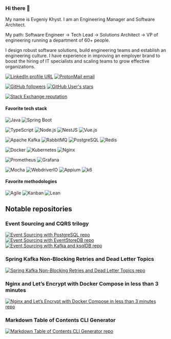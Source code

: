 ### Hi there 👋

My name is Evgeniy Khyst. I am an Engineering Manager and Software Architect.

My path: Software Engineer -> Tech Lead -> Solutions Architect -> VP of engineering running a department of 60+ people.

I design robust software solutions, build engineering teams and establish an engineering culture. I have experience in improving an employer brand to boost the hiring of IT specialists and scaling teams to grow effective organizations.

[![LinkedIn profile URL](https://img.shields.io/badge/LinkedIn-0077B5?logo=linkedin&logoColor=white&style=for-the-badge)](https://www.linkedin.com/in/evgeniykhyst/)
[![ProtonMail email](https://img.shields.io/badge/ProtonMail-8B89CC?logo=protonmail&logoColor=white&style=for-the-badge)](mailto:evgeniy.khyst@protonmail.com)

[![GitHub followers](https://img.shields.io/github/followers/evgeniy-khist?color=333&logo=github&logoColor=white&style=for-the-badge)](https://github.com/evgeniy-khist/)
[![GitHub User's stars](https://img.shields.io/github/stars/evgeniy-khist?affiliations=OWNER%2CCOLLABORATOR&color=333&logo=github&logoColor=white&style=for-the-badge)](https://github.com/evgeniy-khist/)

[![Stack Exchange reputation](https://img.shields.io/stackexchange/stackoverflow/r/7873775?color=FE7A16&logo=stack-overflow&style=for-the-badge)](https://stackoverflow.com/users/7873775/evgeniy-khyst)

#### Favorite tech stack

![Java](https://img.shields.io/badge/Java-ED8B00?style=for-the-badge&logo=java&logoColor=white)
![Spring Boot](https://img.shields.io/badge/Spring_Boot-F2F4F9?style=for-the-badge&logo=spring-boot)

![TypeScript](https://img.shields.io/badge/TypeScript-007ACC?style=for-the-badge&logo=typescript&logoColor=white)
![Node.js](https://img.shields.io/badge/Node.js-339933?style=for-the-badge&logo=nodedotjs&logoColor=white)
![NestJS](https://img.shields.io/badge/NestJS-e0234e?style=for-the-badge&logo=nestjs&logoColor=white)
![Vue.js](https://img.shields.io/badge/Vue.js-35495E?style=for-the-badge&logo=vuedotjs&logoColor=4FC08D)

![Apache Kafka](https://img.shields.io/badge/Apache_Kafka-231F20?style=for-the-badge&logo=apache-kafka&logoColor=white)
![RabbitMQ](https://img.shields.io/badge/rabbitmq-%23FF6600.svg?&style=for-the-badge&logo=rabbitmq&logoColor=white)
![PostgreSQL](https://img.shields.io/badge/PostgreSQL-316192?style=for-the-badge&logo=postgresql&logoColor=white)
![Redis](https://img.shields.io/badge/redis-%23DD0031.svg?&style=for-the-badge&logo=redis&logoColor=white)

![Docker](https://img.shields.io/badge/Docker-2CA5E0?style=for-the-badge&logo=docker&logoColor=white)
![Kubernetes](https://img.shields.io/badge/kubernetes-326ce5.svg?&style=for-the-badge&logo=kubernetes&logoColor=white)
![Nginx](https://img.shields.io/badge/Nginx-009639?style=for-the-badge&logo=nginx&logoColor=white)

![Prometheus](https://img.shields.io/badge/Prometheus-000000?style=for-the-badge&logo=prometheus)
![Grafana](https://img.shields.io/badge/Grafana-F2F4F9?style=for-the-badge&logo=grafana&logoColor=orange)

![Mocha](https://img.shields.io/badge/Mocha-8D6748?style=for-the-badge&logo=Mocha&logoColor=white)
![WebdriverIO](https://img.shields.io/badge/WebdriverIO-ea5906?style=for-the-badge&logo=webdriverio&logoColor=white)
![Appium](https://img.shields.io/badge/Appium-343838?style=for-the-badge)
![k6](https://img.shields.io/badge/k6-7d64ff?style=for-the-badge)

#### Favorite methodologies

![Agile](https://img.shields.io/badge/Agile-8fc95b?style=for-the-badge)
![Kanban](https://img.shields.io/badge/Kanban-71a8cf?style=for-the-badge)
![Lean](https://img.shields.io/badge/Lean-f1f1f1?style=for-the-badge)

## Notable repositories

### Event Sourcing and CQRS trilogy

[![Event Sourcing with PostgreSQL repo](https://github-readme-stats.vercel.app/api/pin/?username=evgeniy-khist&repo=postgresql-event-sourcing)](https://github.com/evgeniy-khist/postgresql-event-sourcing)
[![Event Sourcing with EventStoreDB repo](https://github-readme-stats.vercel.app/api/pin/?username=evgeniy-khist&repo=eventstoredb-event-sourcing)](https://github.com/evgeniy-khist/eventstoredb-event-sourcing)
[![Event Sourcing with Kafka and ksqlDB repo](https://github-readme-stats.vercel.app/api/pin/?username=evgeniy-khist&repo=ksqldb-event-souring)](https://github.com/evgeniy-khist/ksqldb-event-souring)

### Spring Kafka Non-Blocking Retries and Dead Letter Topics

[![Spring Kafka Non-Blocking Retries and Dead Letter Topics repo](https://github-readme-stats.vercel.app/api/pin/?username=evgeniy-khist&repo=spring-kafka-non-blocking-retries-and-dlt)](https://github.com/evgeniy-khist/spring-kafka-non-blocking-retries-and-dlt)

### Nginx and Let’s Encrypt with Docker Compose in less than 3 minutes

[![Nginx and Let’s Encrypt with Docker Compose in less than 3 minutes repo](https://github-readme-stats.vercel.app/api/pin/?username=evgeniy-khist&repo=letsencrypt-docker-compose)](https://github.com/evgeniy-khist/letsencrypt-docker-compose)

### Markdown Table of Contents CLI Generator

[![Markdown Table of Contents CLI Generator repo](https://github-readme-stats.vercel.app/api/pin/?username=evgeniy-khist&repo=markdown-toc)](https://github.com/evgeniy-khist/markdown-toc)

<!--
**evgeniy-khist/evgeniy-khist** is a ✨ _special_ ✨ repository because its `README.md` (this file) appears on your GitHub profile.

Here are some ideas to get you started:

- 🔭 I’m currently working on ...
- 🌱 I’m currently learning ...
- 👯 I’m looking to collaborate on ...
- 🤔 I’m looking for help with ...
- 💬 Ask me about ...
- 📫 How to reach me: ...
- 😄 Pronouns: ...
- ⚡ Fun fact: ...
-->
